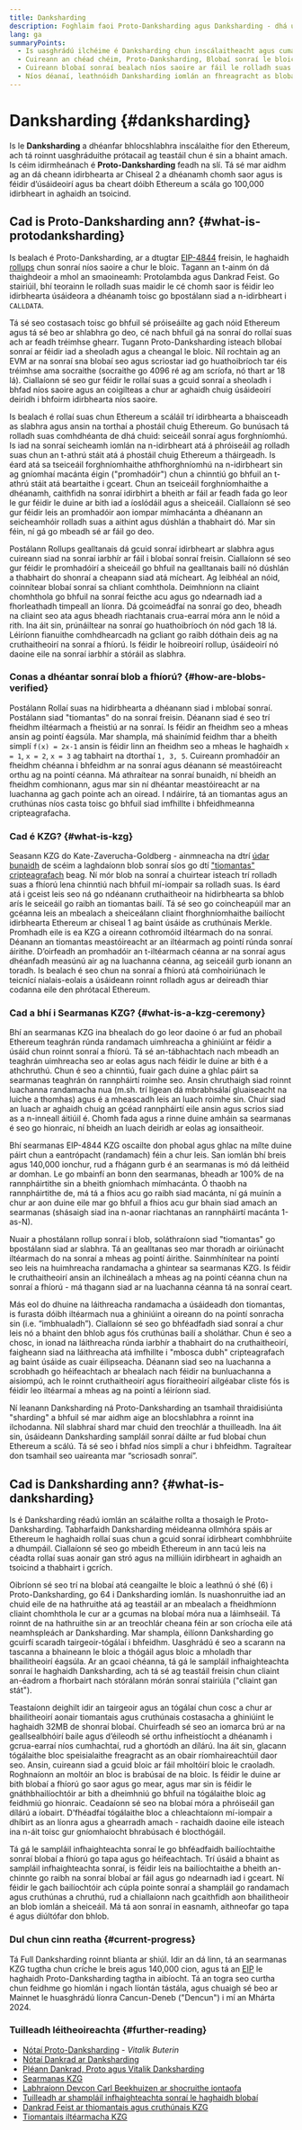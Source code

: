 ```yaml
---
title: Danksharding
description: Foghlaim faoi Proto-Danksharding agus Danksharding - dhá uasghrádú seicheamhach le haghaidh Ethereum a scálú.
lang: ga
summaryPoints:
  - Is uasghrádú ilchéime é Danksharding chun inscálaitheacht agus cumas Ethereum a fheabhsú.
  - Cuireann an chéad chéim, Proto-Danksharding, Blobaí sonraí le bloic
  - Cuireann blobaí sonraí bealach níos saoire ar fáil le rolladh suas sonraí a phostáil chuig Ethereum agus is féidir na costais sin a chur ar aghaidh chuig úsáideoirí i bhfoirm táillí idirbhirt níos ísle.
  - Níos déanaí, leathnóidh Danksharding iomlán an fhreagracht as blobaí sonraí a fhíorú thar fho-thacair nóid, ag scálú Ethereum go níos mó ná 100,000 idirbheart in aghaidh an tsoicind.
---
```


# Danksharding {#danksharding}

Is le **Danksharding** a dhéanfar bhlocshlabhra inscálaithe fíor den Ethereum, ach tá roinnt uasghráduithe prótacail ag teastáil chun é sin a bhaint amach. Is céim idirmheánach é **Proto-Danksharding** feadh na slí. Tá sé mar aidhm ag an dá cheann idirbhearta ar Chiseal 2 a dhéanamh chomh saor agus is féidir d’úsáideoirí agus ba cheart dóibh Ethereum a scála go 100,000 idirbheart in aghaidh an tsoicind.

## Cad is Proto-Danksharding ann? {#what-is-protodanksharding}

Is bealach é Proto-Danksharding, ar a dtugtar [EIP-4844](https://eips.ethereum.org/EIPS/eip-4844) freisin, le haghaidh [rollups](/layer-2/#rollups) chun sonraí níos saoire a chur le bloic. Tagann an t-ainm ón dá thaighdeoir a mhol an smaoineamh: Protolambda agus Dankrad Feist. Go stairiúil, bhí teorainn le rolladh suas maidir le cé chomh saor is féidir leo idirbhearta úsáideora a dhéanamh toisc go bpostálann siad a n-idirbheart i `CALLDATA`.

Tá sé seo costasach toisc go bhfuil sé próiseáilte ag gach nóid Ethereum agus tá sé beo ar shlabhra go deo, cé nach bhfuil gá na sonraí do rollaí suas ach ar feadh tréimhse ghearr. Tugann Proto-Danksharding isteach bllobaí sonraí ar féidir iad a sheoladh agus a cheangal le bloic. Níl rochtain ag an EVM ar na sonraí sna blobaí seo agus scriostar iad go huathoibríoch tar éis tréimhse ama socraithe (socraithe go 4096 ré ag am scríofa, nó thart ar 18 lá). Ciallaíonn sé seo gur féidir le rollaí suas a gcuid sonraí a sheoladh i bhfad níos saoire agus an coigilteas a chur ar aghaidh chuig úsáideoirí deiridh i bhfoirm idirbhearta níos saoire.

<ExpandableCard title="Cén fáth a ndéanann blobaí rolladh suas níos saoire?" eventCategory="/roadmap/danksharding" eventName="clicked why do blocks make rollups cheaper?">

Is bealach é rollaí suas chun Ethereum a scáláil trí idirbhearta a bhaisceadh as slabhra agus ansin na torthaí a phostáil chuig Ethereum. Go bunúsach tá rolladh suas comhdhéanta de dhá chuid: seiceáil sonraí agus forghníomhú. Is iad na sonraí seicheamh iomlán na n-idirbheart atá á phróiseáil ag rolladh suas chun an t-athrú stáit atá á phostáil chuig Ethereum a tháirgeadh. Is éard atá sa tseiceáil forghníomhaithe athfhorghníomhú na n-idirbheart sin ag gníomhaí macánta éigin ("promhadóir") chun a chinntiú go bhfuil an t-athrú stáit atá beartaithe i gceart. Chun an tseiceáil forghníomhaithe a dhéanamh, caithfidh na sonraí idirbhirt a bheith ar fáil ar feadh fada go leor le gur féidir le duine ar bith iad a íoslódáil agus a sheiceáil. Ciallaíonn sé seo gur féidir leis an promhadóir aon iompar mímhacánta a dhéanann an seicheamhóir rolladh suas a aithint agus dúshlán a thabhairt dó. Mar sin féin, ní gá go mbeadh sé ar fáil go deo.

</ExpandableCard>

<ExpandableCard title="Cén fáth a bhfuil sé ceart go leor sonraí blob a scriosadh?" eventCategory="/roadmap/danksharding" eventName="clicked why is it OK to delete the blob data?">

Postálann Rollups gealltanais dá gcuid sonraí idirbheart ar slabhra agus cuireann siad na sonraí iarbhír ar fáil i blobaí sonraí freisin. Ciallaíonn sé seo gur féidir le promhadóirí a sheiceáil go bhfuil na gealltanais bailí nó dúshlán a thabhairt do shonraí a cheapann siad atá mícheart. Ag leibhéal an nóid, coinnítear blobaí sonraí sa chliant comhthola. Deimhníonn na cliaint chomhthola go bhfuil na sonraí feicthe acu agus go ndearnadh iad a fhorleathadh timpeall an líonra. Dá gcoimeádfaí na sonraí go deo, bheadh ​​na cliaint seo ata agus bheadh riachtanais crua-earraí móra ann le nóid a rith. Ina áit sin, prúnáiltear na sonraí go huathoibríoch ón nód gach 18 lá. Léiríonn fianuithe comhdhearcadh na gcliant go raibh dóthain deis ag na cruthaitheoirí na sonraí a fhíorú. Is féidir le hoibreoirí rollup, úsáideoirí nó daoine eile na sonraí iarbhír a stóráil as slabhra.

</ExpandableCard>

### Conas a dhéantar sonraí blob a fhíorú? {#how-are-blobs-verified}

Postálann Rollaí suas na hidirbhearta a dhéanann siad i mblobaí sonraí. Postálann siad "tiomantas" do na sonraí freisin. Déanann siad é seo trí fheidhm iltéarmach a fheistiú ar na sonraí. Is féidir an fheidhm seo a mheas ansin ag pointí éagsúla. Mar shampla, má shainímid feidhm thar a bheith simplí `f(x) = 2x-1` ansin is féidir linn an fheidhm seo a mheas le haghaidh `x = 1`, `x = 2`, `x = 3` ag tabhairt na dtorthaí `1, 3, 5`. Cuireann promhadóir an fheidhm chéanna i bhfeidhm ar na sonraí agus déanann sé meastóireacht orthu ag na pointí céanna. Má athraítear na sonraí bunaidh, ní bheidh an fheidhm comhionann, agus mar sin ní dhéantar meastóireacht ar na luachanna ag gach pointe ach an oiread. I ndáiríre, tá an tiomantas agus an cruthúnas níos casta toisc go bhfuil siad imfhillte i bhfeidhmeanna cripteagrafacha.

### Cad é KZG? {#what-is-kzg}

Seasann KZG do Kate-Zaverucha-Goldberg - ainmneacha na dtrí [údar bunaidh](https://link.springer.com/chapter/10.1007/978-3-642-17373-8_11) de scéim a laghdaíonn blob sonraí síos go dtí ["tiomantas" cripteagrafach](https://dankradfeist.de/ethereum/2020/06/16/kate-polynomial-commitments.html) beag. Ní mór blob na sonraí a chuirtear isteach trí rolladh suas a fhíorú lena chinntiú nach bhfuil mí-iompair sa rolladh suas. Is éard atá i gceist leis seo ná go ndéanann cruthaitheoir na hidirbhearta sa bhlob arís le seiceáil go raibh an tiomantas bailí. Tá sé seo go coincheapúil mar an gcéanna leis an mbealach a sheiceálann cliaint fhorghníomhaithe bailíocht idirbhearta Ethereum ar chiseal 1 ag baint úsáide as cruthúnais Merkle. Promhadh eile is ea KZG a oireann cothromóid iltéarmach do na sonraí. Déanann an tiomantas meastóireacht ar an iltéarmach ag pointí rúnda sonraí áirithe. D’oirfeadh an promhadóir an t-iltéarmach céanna ar na sonraí agus dhéanfadh measúnú air ag na luachanna céanna, ag seiceáil gurb ionann an toradh. Is bealach é seo chun na sonraí a fhíorú atá comhoiriúnach le teicnící nialais-eolais a úsáideann roinnt rolladh agus ar deireadh thiar codanna eile den phrótacal Ethereum.

### Cad a bhí i Searmanas KZG? {#what-is-a-kzg-ceremony}

Bhí an searmanas KZG ina bhealach do go leor daoine ó ar fud an phobail Ethereum teaghrán rúnda randamach uimhreacha a ghiniúint ar féidir a úsáid chun roinnt sonraí a fhíorú. Tá sé an-tábhachtach nach mbeadh an teaghrán uimhreacha seo ar eolas agus nach féidir le duine ar bith é a athchruthú. Chun é seo a chinntiú, fuair gach duine a ghlac páirt sa searmanas teaghrán ón rannpháirtí roimhe seo. Ansin chruthaigh siad roinnt luachanna randamacha nua (m.sh. trí ligean dá mbrabhsálaí gluaiseacht na luiche a thomhas) agus é a mheascadh leis an luach roimhe sin. Chuir siad an luach ar aghaidh chuig an gcéad rannpháirtí eile ansin agus scrios siad as a n-inneall áitiúil é. Chomh fada agus a rinne duine amháin sa searmanas é seo go hionraic, ní bheidh an luach deiridh ar eolas ag ionsaitheoir.

Bhí searmanas EIP-4844 KZG oscailte don phobal agus ghlac na mílte duine páirt chun a eantrópacht (randamach) féin a chur leis. San iomlán bhí breis agus 140,000 ionchur, rud a fhágann gurb é an searmanas is mó dá leithéid ar domhan. Le go mbainfí an bonn den searmanas, bheadh ​​ar 100% de na rannpháirtithe sin a bheith gníomhach mímhacánta. Ó thaobh na rannpháirtithe de, má tá a fhios acu go raibh siad macánta, ní gá muinín a chur ar aon duine eile mar go bhfuil a fhios acu gur bhain siad amach an searmanas (shásaigh siad ina n-aonar riachtanas an rannpháirtí macánta 1-as-N).

<ExpandableCard title="Cén uimhir randamach ón searmanas KZG a úsáidtear dó?" eventCategory="/roadmap/danksharding" eventName="clicked why is the random number from the KZG ceremony used for?">

Nuair a phostálann rollup sonraí i blob, soláthraíonn siad "tiomantas" go bpostálann siad ar slabhra. Tá an gealltanas seo mar thoradh ar oiriúnacht iltéarmach do na sonraí a mheas ag pointí áirithe. Sainmhínítear na pointí seo leis na huimhreacha randamacha a ghintear sa searmanas KZG. Is féidir le cruthaitheoirí ansin an ilchineálach a mheas ag na pointí céanna chun na sonraí a fhíorú - má thagann siad ar na luachanna céanna tá na sonraí ceart.

</ExpandableCard>

<ExpandableCard title="Cén fáth a gcaithfidh sonraí randamacha KZG fanacht faoi rún?" eventCategory="/roadmap/danksharding" eventName="clicked why does the KZG random data have to stay secret?">

Más eol do dhuine na láithreacha randamacha a úsáideadh don tiomantas, is furasta dóibh iltéarmach nua a ghiniúint a oireann do na pointí sonracha sin (i.e. “imbhualadh”). Ciallaíonn sé seo go bhféadfadh siad sonraí a chur leis nó a bhaint den bhlob agus fós cruthúnas bailí a sholáthar. Chun é seo a chosc, in ionad na láithreacha rúnda iarbhír a thabhairt do na cruthaitheoirí, faigheann siad na láithreacha atá imfhillte i "mbosca dubh" cripteagrafach ag baint úsáide as cuair éilipseacha. Déanann siad seo na luachanna a scrobhadh go héifeachtach ar bhealach nach féidir na bunluachanna a aisiompú, ach le roinnt cruthaitheoirí agus fíoraitheoirí ailgéabar cliste fós is féidir leo iltéarmaí a mheas ag na pointí a léiríonn siad.

</ExpandableCard>

<InfoBanner isWarning mb={8}>
  Ní leanann Danksharding ná Proto-Danksharding an tsamhail thraidisiúnta "sharding" a bhfuil sé mar aidhm aige an blocshlabhra a roinnt ina ilchodanna. Níl slabhraí shard mar chuid den treochlár a thuilleadh. Ina áit sin, úsáideann Danksharding sampláil sonraí dáilte ar fud blobaí chun Ethereum a scálú. Tá sé seo i bhfad níos simplí a chur i bhfeidhm. Tagraítear don tsamhail seo uaireanta mar “scriosadh sonraí”.
</InfoBanner>

## Cad is Danksharding ann? {#what-is-danksharding}

Is é Danksharding réadú iomlán an scálaithe rollta a thosaigh le Proto-Danksharding. Tabharfaidh Danksharding méideanna ollmhóra spáis ar Ethereum le haghaidh rollaí suas chun a gcuid sonraí idirbheart comhbhrúite a dhumpáil. Ciallaíonn sé seo go mbeidh Ethereum in ann tacú leis na céadta rollaí suas aonair gan stró agus na milliúin idirbheart in aghaidh an tsoicind a thabhairt i gcrích.

Oibríonn sé seo trí na blobaí atá ceangailte le bloic a leathnú ó shé (6) i Proto-Danksharding, go 64 i Danksharding iomlán. Is nuashonruithe iad an chuid eile de na hathruithe atá ag teastáil ar an mbealach a fheidhmíonn cliaint chomhthola le cur ar a gcumas na blobaí móra nua a láimhseáil. Tá roinnt de na hathruithe sin ar an treochlár cheana féin ar son críocha eile atá neamhspleách ar Danksharding. Mar shampla, éilíonn Danksharding go gcuirfí scaradh tairgeoir-tógálaí i bhfeidhm. Uasghrádú é seo a scarann ​​na tascanna a bhaineann le bloic a thógáil agus bloic a mholadh thar bhailitheoirí éagsúla. Ar an gcaoi chéanna, tá gá le sampláil infhaighteachta sonraí le haghaidh Danksharding, ach tá sé ag teastáil freisin chun cliaint an-éadrom a fhorbairt nach stórálann mórán sonraí stairiúla ("cliaint gan stát").

<ExpandableCard title="Cén fáth a dteastaíonn scaradh idir moltóirí agus tógálaí ó Danksharding?" eventCategory="/roadmap/danksharding" eventName="clicked why does danksharding require proposer-builder separation?">

Teastaíonn deighilt idir an tairgeoir agus an tógálaí chun cosc ​​a chur ar bhailitheoirí aonair tiomantais agus cruthúnais costasacha a ghiniúint le haghaidh 32MB de shonraí blobaí. Chuirfeadh sé seo an iomarca brú ar na geallsealbhóirí baile agus d’éileodh sé orthu infheistíocht a dhéanamh i gcrua-earraí níos cumhachtaí, rud a ghortódh an dílárú. Ina áit sin, glacann tógálaithe bloc speisialaithe freagracht as an obair ríomhaireachtúil daor seo. Ansin, cuireann siad a gcuid bloic ar fáil mholtóirí bloic le craoladh. Roghnaíonn an moltóir an bloc is brabúsaí de na bloic. Is féidir le duine ar bith blobaí a fhíorú go saor agus go mear, agus mar sin is féidir le gnáthbhailíochtóir ar bith a dheimhniú go bhfuil na tógálaithe bloic ag feidhmiú go hionraic. Ceadaíonn sé seo na blobaí móra a phróiseáil gan dílárú a íobairt. D'fhéadfaí tógálaithe bloc a chleachtaíonn mí-iompair a dhíbirt as an líonra agus a ghearradh amach - rachaidh daoine eile isteach ina n-áit toisc gur gníomhaíocht bhrabúsach é blocthógáil.

</ExpandableCard>

<ExpandableCard title="Cén fáth a dteastaíonn sampláil infhaighteachta sonraí ó Danksharding?" eventCategory="/roadmap/danksharding" eventName="clicked why does danksharding require data availability sampling?">

Tá gá le sampláil infhaighteachta sonraí le go bhféadfaidh bailíochtaithe sonraí blobaí a fhíorú go tapa agus go héifeachtach. Trí úsáid a bhaint as sampláil infhaighteachta sonraí, is féidir leis na bailíochtaithe a bheith an-chinnte go raibh na sonraí blobaí ar fáil agus go ndearnadh iad i gceart. Ní féidir le gach bailíochtóir ach cúpla pointe sonraí a shampláil go randamach agus cruthúnas a chruthú, rud a chiallaíonn nach gcaithfidh aon bhailitheoir an blob iomlán a sheiceáil. Má tá aon sonraí in easnamh, aithneofar go tapa é agus diúltófar don bhlob.

</ExpandableCard>

### Dul chun cinn reatha {#current-progress}

Tá Full Danksharding roinnt blianta ar shiúl. Idir an dá linn, tá an searmanas KZG tugtha chun críche le breis agus 140,000 cion, agus tá an [EIP](https://eips.ethereum.org/EIPS/eip-4844) le haghaidh Proto-Danksharding tagtha in aibíocht. Tá an togra seo curtha chun feidhme go hiomlán i ngach líontán tástála, agus chuaigh sé beo ar Mainnet le huasghrádú líonra Cancun-Deneb ("Dencun") i mí an Mhárta 2024.

### Tuilleadh léitheoireachta {#further-reading}

- [Nótaí Proto-Danksharding](https://notes.ethereum.org/@vbuterin/proto_danksharding_faq) - _Vitalik Buterin_
- [Nótaí Dankrad ar Danksharding](https://notes.ethereum.org/@dankrad/new_sharding)
- [Pléann Dankrad, Proto agus Vitalik Danksharding](https://www.youtube.com/watch?v=N5p0TB77flM)
- [Searmanas KZG](https://ceremony.ethereum.org/)
- [Labhraíonn Devcon Carl Beekhuizen ar shocruithe iontaofa](https://archive.devcon.org/archive/watch/6/the-kzg-ceremony-or-how-i-learnt-to-stop-worrying-and-love-trusted-setups/?tab=YouTube)
- [Tuilleadh ar shampláil infhaighteachta sonraí le haghaidh blobaí](https://hackmd.io/@vbuterin/sharding_proposal#ELI5-data-availability-sampling)
- [Dankrad Feist ar thiomantais agus cruthúnais KZG](https://youtu.be/8L2C6RDMV9Q)
- [Tiomantais iltéarmacha KZG](https://dankradfeist.de/ethereum/2020/06/16/kate-polynomial-commitments.html)
